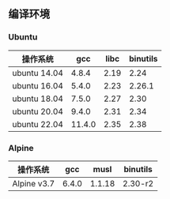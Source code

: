 ## 编译环境

### Ubuntu

| 操作系统         | gcc    | libc | binutils | 
|--------------|--------|------|----------|
| ubuntu 14.04 | 4.8.4  | 2.19 | 2.24     |
| ubuntu 16.04 | 5.4.0  | 2.23 | 2.26.1   |
| ubuntu 18.04 | 7.5.0  | 2.27 | 2.30     |
| ubuntu 20.04 | 9.4.0  | 2.31 | 2.34     |
| ubuntu 22.04 | 11.4.0 | 2.35 | 2.38     |

### Alpine

| 操作系统        | gcc   | musl   | binutils |
|-------------|-------|--------|----------|
| Alpine v3.7 | 6.4.0 | 1.1.18 | 2.30-r2  |